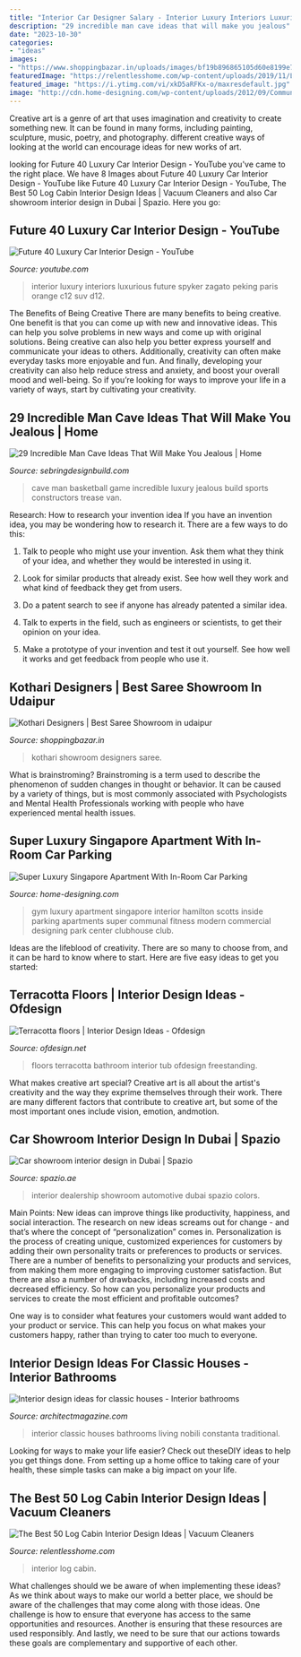 ```yaml
---
title: "Interior Car Designer Salary - Interior Luxury Interiors Luxurious Future Spyker Zagato Peking Paris Orange C12 Suv D12"
description: "29 incredible man cave ideas that will make you jealous"
date: "2023-10-30"
categories:
- "ideas"
images:
- "https://www.shoppingbazar.in/uploads/images/bf19b896865105d60e8199e70498d58c1472807663.jpg"
featuredImage: "https://relentlesshome.com/wp-content/uploads/2019/11/Log-Cabin-Interior-Design-Ideas7.jpg"
featured_image: "https://i.ytimg.com/vi/xkD5aRFKx-o/maxresdefault.jpg"
image: "http://cdn.home-designing.com/wp-content/uploads/2012/09/Communal-gym.jpg"
---
```



Creative art is a genre of art that uses imagination and creativity to create something new. It can be found in many forms, including painting, sculpture, music, poetry, and photography. different creative ways of looking at the world can encourage ideas for new works of art.

	

		
looking for Future 40 Luxury Car Interior Design - YouTube you've came to the right place. We have 8 Images about Future 40 Luxury Car Interior Design - YouTube like Future 40 Luxury Car Interior Design - YouTube, The Best 50 Log Cabin Interior Design Ideas | Vacuum Cleaners and also Car showroom interior design in Dubai | Spazio. Here you go:
		
    
## Future 40 Luxury Car Interior Design - YouTube

<img loading=lazy src="https://i.ytimg.com/vi/xkD5aRFKx-o/maxresdefault.jpg" onerror="this.onerror=null;this.src='https://tse2.mm.bing.net/th?id=OIP.c5IUY4z_wZdNdsP08Hy6wAHaEK&amp;pid=15.1';" alt="Future 40 Luxury Car Interior Design - YouTube">

_Source: youtube.com_

>interior luxury interiors luxurious future spyker zagato peking paris orange c12 suv d12. 

	

The Benefits of Being Creative
There are many benefits to being creative. One benefit is that you can come up with new and innovative ideas. This can help you solve problems in new ways and come up with original solutions. Being creative can also help you better express yourself and communicate your ideas to others. Additionally, creativity can often make everyday tasks more enjoyable and fun. And finally, developing your creativity can also help reduce stress and anxiety, and boost your overall mood and well-being. So if you’re looking for ways to improve your life in a variety of ways, start by cultivating your creativity.

    
## 29 Incredible Man Cave Ideas That Will Make You Jealous | Home

<img loading=lazy src="http://sebringdesignbuild.com/wp-content/uploads/2016/06/26-Man-Cave-Ideas_Sebring-Services.jpg" onerror="this.onerror=null;this.src='https://tse2.mm.bing.net/th?id=OIP.JIRELg4JMbyneiV6fyesNwHaFw&amp;pid=15.1';" alt="29 Incredible Man Cave Ideas That Will Make You Jealous | Home">

_Source: sebringdesignbuild.com_

>cave man basketball game incredible luxury jealous build sports constructors trease van. 

	

Research: How to research your invention idea
If you have an invention idea, you may be wondering how to research it. There are a few ways to do this:
1. Talk to people who might use your invention. Ask them what they think of your idea, and whether they would be interested in using it.

2. Look for similar products that already exist. See how well they work and what kind of feedback they get from users.

3. Do a patent search to see if anyone has already patented a similar idea.

4. Talk to experts in the field, such as engineers or scientists, to get their opinion on your idea.

5. Make a prototype of your invention and test it out yourself. See how well it works and get feedback from people who use it.

    
## Kothari Designers | Best Saree Showroom In Udaipur

<img loading=lazy src="https://www.shoppingbazar.in/uploads/images/bf19b896865105d60e8199e70498d58c1472807663.jpg" onerror="this.onerror=null;this.src='https://tse1.mm.bing.net/th?id=OIP.q7SSQ_OQDJC2tdSNV9KYvgHaE8&amp;pid=15.1';" alt="Kothari Designers | Best Saree Showroom in udaipur">

_Source: shoppingbazar.in_

>kothari showroom designers saree. 

	

What is brainstroming?
Brainstroming is a term used to describe the phenomenon of sudden changes in thought or behavior. It can be caused by a variety of things, but is most commonly associated with Psychologists and Mental Health Professionals working with people who have experienced mental health issues.

    
## Super Luxury Singapore Apartment With In-Room Car Parking

<img loading=lazy src="http://cdn.home-designing.com/wp-content/uploads/2012/09/Communal-gym.jpg" onerror="this.onerror=null;this.src='https://tse1.mm.bing.net/th?id=OIP.YWbxdxNQyMdyGaUZIE17hgHaE8&amp;pid=15.1';" alt="Super Luxury Singapore Apartment With In-Room Car Parking">

_Source: home-designing.com_

>gym luxury apartment singapore interior hamilton scotts inside parking apartments super communal fitness modern commercial designing park center clubhouse club. 

	

Ideas are the lifeblood of creativity. There are so many to choose from, and it can be hard to know where to start. Here are five easy ideas to get you started:

    
## Terracotta Floors | Interior Design Ideas - Ofdesign

<img loading=lazy src="https://www.ofdesign.net/wp-content/uploads/files/8/5/8/terracotta-floors-0-858.jpg" onerror="this.onerror=null;this.src='https://tse3.mm.bing.net/th?id=OIP.1AVSjmXXjtu9QZ0b7mU8VQHaLH&amp;pid=15.1';" alt="Terracotta floors | Interior Design Ideas - Ofdesign">

_Source: ofdesign.net_

>floors terracotta bathroom interior tub ofdesign freestanding. 

	

What makes creative art special?
Creative art is all about the artist's creativity and the way they exprime themselves through their work. There are many different factors that contribute to creative art, but some of the most important ones include vision, emotion, andmotion.

    
## Car Showroom Interior Design In Dubai | Spazio

<img loading=lazy src="https://spazio.ae/wp-content/uploads/2017/10/car-dealership-design.jpg" onerror="this.onerror=null;this.src='https://tse4.mm.bing.net/th?id=OIP.SoobGqt8SdF9_1RmmE8QEQHaEK&amp;pid=15.1';" alt="Car showroom interior design in Dubai | Spazio">

_Source: spazio.ae_

>interior dealership showroom automotive dubai spazio colors. 

	

Main Points: New ideas can improve things like productivity, happiness, and social interaction.
The research on new ideas screams out for change - and that’s where the concept of “personalization” comes in. Personalization is the process of creating unique, customized experiences for customers by adding their own personality traits or preferences to products or services.
There are a number of benefits to personalizing your products and services, from making them more engaging to improving customer satisfaction. But there are also a number of drawbacks, including increased costs and decreased efficiency. So how can you personalize your products and services to create the most efficient and profitable outcomes?

One way is to consider what features your customers would want added to your product or service. This can help you focus on what makes your customers happy, rather than trying to cater too much to everyone.

    
## Interior Design Ideas For Classic Houses - Interior Bathrooms

<img loading=lazy src="https://cdnassets.hw.net/ab/75/a4bc752f41f288d3e45c29454cdb/9b03a91b55f5408980862881d9255102.jpg" onerror="this.onerror=null;this.src='https://tse4.mm.bing.net/th?id=OIP.ULhnCOifY9hKW4y0VjV0yQHaE8&amp;pid=15.1';" alt="Interior design ideas for classic houses - Interior bathrooms">

_Source: architectmagazine.com_

>interior classic houses bathrooms living nobili constanta traditional. 

	

Looking for ways to make your life easier? Check out theseDIY ideas to help you get things done. From setting up a home office to taking care of your health, these simple tasks can make a big impact on your life.

    
## The Best 50 Log Cabin Interior Design Ideas | Vacuum Cleaners

<img loading=lazy src="https://relentlesshome.com/wp-content/uploads/2019/11/Log-Cabin-Interior-Design-Ideas7.jpg" onerror="this.onerror=null;this.src='https://tse1.mm.bing.net/th?id=OIP.Ix0yDGx9Xn8zKnLcqYgSBQHaLH&amp;pid=15.1';" alt="The Best 50 Log Cabin Interior Design Ideas | Vacuum Cleaners">

_Source: relentlesshome.com_

>interior log cabin. 

	

What challenges should we be aware of when implementing these ideas?
As we think about ways to make our world a better place, we should be aware of the challenges that may come along with those ideas. One challenge is how to ensure that everyone has access to the same opportunities and resources. Another is ensuring that these resources are used responsibly. And lastly, we need to be sure that our actions towards these goals are complementary and supportive of each other.

